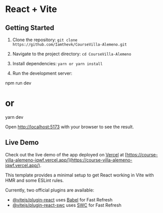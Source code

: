 # React + Vite

## Getting Started

1. Clone the repository: `git clone https://github.com/Iamthevk/CourseVilla-Alemeno.git`

2. Navigate to the project directory: `cd CourseVilla-Alemeno`

3. Install dependencies: `yarn or yarn install`

4. Run the development server:

npm run dev

# or

yarn dev

Open [http://localhost:5173](http://localhost:5173) with your browser to see the result.

## Live Demo

Check out the live demo of the app deployed on [Vercel](https://vercel.com) at [https://course-villa-alemeno-iqwf.vercel.app/](https://course-villa-alemeno-iqwf.vercel.app/).

This template provides a minimal setup to get React working in Vite with HMR and some ESLint rules.

Currently, two official plugins are available:

- [@vitejs/plugin-react](https://github.com/vitejs/vite-plugin-react/blob/main/packages/plugin-react/README.md) uses [Babel](https://babeljs.io/) for Fast Refresh
- [@vitejs/plugin-react-swc](https://github.com/vitejs/vite-plugin-react-swc) uses [SWC](https://swc.rs/) for Fast Refresh
